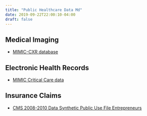 ```yaml
---
title: "Public Healthcare Data Md"
date: 2019-09-22T22:00:10-04:00
draft: false
---
```



## Medical Imaging
* [MIMIC-CXR database](https://physionet.org/content/mimic-cxr/2.0.0/)

## Electronic Health Records
* [MIMIC Critical Care data](https://mimic.physionet.org/)

## Insurance Claims
* [CMS 2008-2010 Data  Synthetic Public Use File Entrepreneurs](https://www.cms.gov/Research-Statistics-Data-and-Systems/Downloadable-Public-Use-Files/SynPUFs/DE_Syn_PUF.html)
